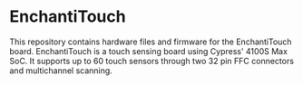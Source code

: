 # EnchantiTouch
This repository contains hardware files and firmware for the EnchantiTouch board. EnchantiTouch is a touch sensing board using Cypress' 4100S Max SoC. It supports up to 60 touch sensors through two 32 pin FFC connectors and multichannel scanning.
